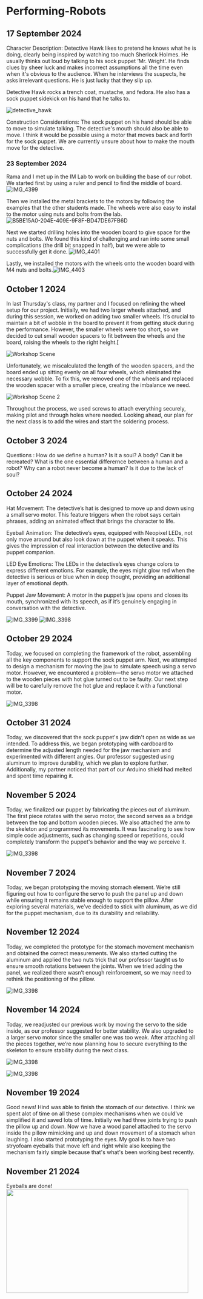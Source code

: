# Performing-Robots

## 17 September 2024
Character Description: Detective Hawk likes to pretend he knows what he is doing, clearly being inspired by watching too much Sherlock Holmes. He usually thinks out loud by talking to his sock puppet ‘Mr. Wright’. He finds clues by sheer luck and makes incorrect assumptions all the time even when it's obvious to the audience. When he interviews the suspects, he asks irrelevant questions. He is just lucky that they slip up.

Detective Hawk rocks a trench coat, mustache, and fedora. He also has a sock puppet sidekick on his hand that he talks to.

![detective_hawk](https://github.com/user-attachments/assets/ab8920c7-f0b4-4344-a60e-056e1bbcd83c)

Construction Considerations: The sock puppet on his hand should be able to move to simulate talking. The detective's mouth should also be able to move. I think it would be possible using a motor that moves back and forth for the sock puppet. We are currently unsure about how to make the mouth move for the detective.

### 23 September 2024

Rama and I met up in the IM Lab to work on building the base of our robot. We started first by using a ruler and pencil to find the middle of board. ![IMG_4399](https://github.com/user-attachments/assets/8ec5b4ab-6df1-49ff-89f5-e132e0c16d1b)

Then we installed the metal brackets to the motors by following the examples that the other students made. The wheels were also easy to instal to the motor using nuts and bolts from the lab.
![B5BE15A0-204E-409E-9F8F-BD47DE67FB6D](https://github.com/user-attachments/assets/70db8943-af7e-499c-96f9-4f495d43b24b)

Next we started drilling holes into the wooden board to give space for the nuts and bolts. We found this kind of challenging and ran into some small complications (the drill bit snapped in half), but we were able to successfully get it done.
![IMG_4401](https://github.com/user-attachments/assets/39e64f4c-785c-48ee-a3bf-3d8b4b6236c8)

Lastly, we installed the motors with the wheels onto the wooden board with M4 nuts and bolts.![IMG_4403](https://github.com/user-attachments/assets/f9d5e252-15f3-4112-b50e-fe5b5c665feb)

## October 1 2024
In last Thursday's class, my partner and I focused on refining the wheel setup for our project. Initially, we had two larger wheels attached, and during this session, we worked on adding two smaller wheels. It’s crucial to maintain a bit of wobble in the board to prevent it from getting stuck during the performance. However, the smaller wheels were too short, so we decided to cut small wooden spacers to fit between the wheels and the board, raising the wheels to the right height.[

![Workshop Scene](https://github.com/ramawid/Performing-Robots/blob/c12ca7215de2147678c8d2976de3ab1deb2c4c76/IMG_1971.jpg)

Unfortunately, we miscalculated the length of the wooden spacers, and the board ended up sitting evenly on all four wheels, which eliminated the necessary wobble. To fix this, we removed one of the wheels and replaced the wooden spacer with a smaller piece, creating the imbalance we need.

![Workshop Scene 2](https://github.com/ramawid/Performing-Robots/blob/c12ca7215de2147678c8d2976de3ab1deb2c4c76/IMG_1972.jpg)

Throughout the process, we used screws to attach everything securely, making pilot and through holes where needed. Looking ahead, our plan for the next class is to add the wires and start the soldering process.

## October 3 2024
Questions : How do we define a human? Is it a soul? A body? Can it be recreated? What is the one essential differernce between a human and a robot? Why can a robot never become a human? Is it due to the lack of soul?

## October 24 2024

 Hat Movement:
The detective’s hat is designed to move up and down using a small servo motor. This feature triggers when the robot says certain phrases, adding an animated effect that brings the character to life.

 Eyeball Animation:
The detective’s eyes, equipped with Neopixel LEDs, not only move around but also look down at the puppet when it speaks. This gives the impression of real interaction between the detective and its puppet companion.

 LED Eye Emotions: 
The LEDs in the detective’s eyes change colors to express different emotions. For example, the eyes might glow red when the detective is serious or blue when in deep thought, providing an additional layer of emotional depth.

 Puppet Jaw Movement: 
A motor in the puppet’s jaw opens and closes its mouth, synchronized with its speech, as if it’s genuinely engaging in conversation with the detective.

![IMG_3399](https://github.com/user-attachments/assets/a6b42a00-b827-4451-9a23-b817c3b2f074)
![IMG_3398](https://github.com/user-attachments/assets/9823448a-0926-441e-a2c7-900c1d5cd3dd)


## October 29 2024

Today, we focused on completing the framework of the robot, assembling all the key components to support the sock puppet arm. Next, we attempted to design a mechanism for moving the jaw to simulate speech using a servo motor. However, we encountered a problem—the servo motor we attached to the wooden pieces with hot glue turned out to be faulty. Our next step will be to carefully remove the hot glue and replace it with a functional motor.

![IMG_3398](https://github.com/ramawid/Performing-Robots/blob/dbb0c351a0aeee96c6fcf14583423fe4a1022113/WhatsApp%20Image%202024-11-19%20at%2001.27.35.jpeg)

## October 31 2024

Today, we discovered that the sock puppet's jaw didn't open as wide as we intended. To address this, we began prototyping with cardboard to determine the adjusted length needed for the jaw mechanism and experimented with different angles. Our professor suggested using aluminum to improve durability, which we plan to explore further. Additionally, my partner noticed that part of our Arduino shield had melted and spent time repairing it.

## November 5 2024

Today, we finalized our puppet by fabricating the pieces out of aluminum. The first piece rotates with the servo motor, the second serves as a bridge between the top and bottom wooden pieces. We also attached the arm to the skeleton and programmed its movements. It was fascinating to see how simple code adjustments, such as changing speed or repetitions, could completely transform the puppet's behavior and the way we perceive it.

![IMG_3398](https://github.com/ramawid/Performing-Robots/blob/dbb0c351a0aeee96c6fcf14583423fe4a1022113/WhatsApp%20Image%202024-11-19%20at%2001.28.02.jpeg)

## November 7 2024

Today, we began prototyping the moving stomach element. We’re still figuring out how to configure the servo to push the panel up and down while ensuring it remains stable enough to support the pillow. After exploring several materials, we’ve decided to stick with aluminum, as we did for the puppet mechanism, due to its durability and reliability.

## November 12 2024

Today, we completed the prototype for the stomach movement mechanism and obtained the correct measurements. We also started cutting the aluminum and applied the two nuts trick that our professor taught us to ensure smooth rotations between the joints. When we tried adding the panel, we realized there wasn’t enough reinforcement, so we may need to rethink the positioning of the pillow.

![IMG_3398](https://github.com/ramawid/Performing-Robots/blob/dbb0c351a0aeee96c6fcf14583423fe4a1022113/WhatsApp%20Image%202024-11-19%20at%2001.28.35.jpeg)

## November 14 2024

Today, we readjusted our previous work by moving the servo to the side inside, as our professor suggested for better stability. We also upgraded to a larger servo motor since the smaller one was too weak. After attaching all the pieces together, we’re now planning how to secure everything to the skeleton to ensure stability during the next class.

![IMG_3398](https://github.com/ramawid/Performing-Robots/blob/dbb0c351a0aeee96c6fcf14583423fe4a1022113/WhatsApp%20Image%202024-11-19%20at%2001.29.16.jpeg)

![IMG_3398](https://github.com/ramawid/Performing-Robots/blob/d1a21b646e358abc553b58785d164f4ec34a91fd/WhatsApp%20Image%202024-11-18%20at%2014.28.11.jpeg)
## November 19 2024
Good news! Hind was able to finish the stomach of our detective. I think we spent alot of time on all these complex mechanisms when we could've simplified it and saved lots of time. Initially we had three joints trying to push the pillow up and down. Now we have a wood panel attached to the servo inside the pillow mimicking and up and down movement of a stomach when laughing. I also started prototyping the eyes. My goal is to have two stryofoam eyeballs that move left and right while also keeping the mechanism fairly simple because that's what's been working best recently.

## November 21 2024
Eyeballs are done!
<img src="https://media.giphy.com/media/7JpxzxNRTytGuXqbr4/giphy.gif" width="480" height="274" />



